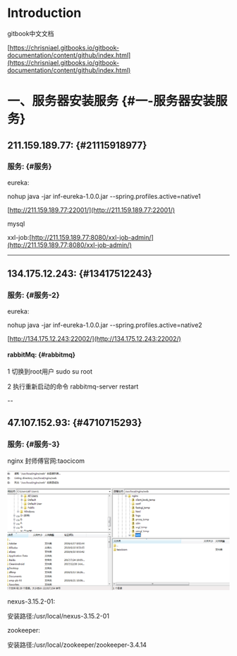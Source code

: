 # Introduction

gitbook中文文档

[https://chrisniael.gitbooks.io/gitbook-documentation/content/github/index.html](https://chrisniael.gitbooks.io/gitbook-documentation/content/github/index.html)

# 一、服务器安装服务 {#一-服务器安装服务}

## 211.159.189.77: {#21115918977}

### 服务: {#服务}

eureka:

nohup java -jar inf-eureka-1.0.0.jar --spring.profiles.active=native1

[http://211.159.189.77:22001/](http://211.159.189.77:22001/)

mysql

xxl-job:[http://211.159.189.77:8080/xxl-job-admin/](http://211.159.189.77:8080/xxl-job-admin/)

---

## 134.175.12.243: {#13417512243}

### 服务: {#服务-2}

eureka:

nohup java -jar inf-eureka-1.0.0.jar --spring.profiles.active=native2

[http://134.175.12.243:22002/](http://134.175.12.243:22002/)

#### rabbitMq: {#rabbitmq}

1 切换到root用户 sudo su root

2 执行重新启动的命令 rabbitmq-server restart

--

## 47.107.152.93: {#4710715293}

### 服务: {#服务-3}

nginx 封师傅官网:taocicom

![](/assets/微信截图_20190712114223.png)

nexus-3.15.2-01:

安装路径:/usr/local/nexus-3.15.2-01

zookeeper:

安装路径:/usr/local/zookeeper/zookeeper-3.4.14

